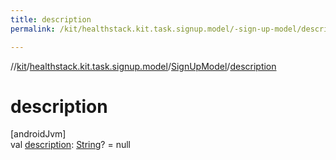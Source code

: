 ```yaml
---
title: description
permalink: /kit/healthstack.kit.task.signup.model/-sign-up-model/description.html

---
```

//[kit](../../../index.html)/[healthstack.kit.task.signup.model](../index.html)/[SignUpModel](index.html)/[description](description.html)



# description



[androidJvm]\
val [description](description.html): [String](https://kotlinlang.org/api/latest/jvm/stdlib/kotlin/-string/index.html)? = null




